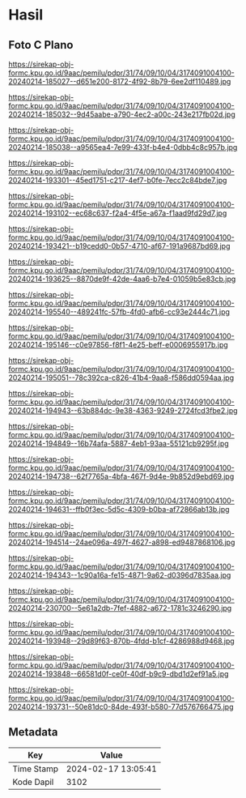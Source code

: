 # Hasil

## Foto C Plano

https://sirekap-obj-formc.kpu.go.id/9aac/pemilu/pdpr/31/74/09/10/04/3174091004100-20240214-185027--d651e200-8172-4f92-8b79-6ee2df110489.jpg

https://sirekap-obj-formc.kpu.go.id/9aac/pemilu/pdpr/31/74/09/10/04/3174091004100-20240214-185032--9d45aabe-a790-4ec2-a00c-243e217fb02d.jpg

https://sirekap-obj-formc.kpu.go.id/9aac/pemilu/pdpr/31/74/09/10/04/3174091004100-20240214-185038--a9565ea4-7e99-433f-b4e4-0dbb4c8c957b.jpg

https://sirekap-obj-formc.kpu.go.id/9aac/pemilu/pdpr/31/74/09/10/04/3174091004100-20240214-193301--45ed1751-c217-4ef7-b0fe-7ecc2c84bde7.jpg

https://sirekap-obj-formc.kpu.go.id/9aac/pemilu/pdpr/31/74/09/10/04/3174091004100-20240214-193102--ec68c637-f2a4-4f5e-a67a-f1aad9fd29d7.jpg

https://sirekap-obj-formc.kpu.go.id/9aac/pemilu/pdpr/31/74/09/10/04/3174091004100-20240214-193421--b19cedd0-0b57-4710-af67-191a9687bd69.jpg

https://sirekap-obj-formc.kpu.go.id/9aac/pemilu/pdpr/31/74/09/10/04/3174091004100-20240214-193625--8870de9f-42de-4aa6-b7e4-01059b5e83cb.jpg

https://sirekap-obj-formc.kpu.go.id/9aac/pemilu/pdpr/31/74/09/10/04/3174091004100-20240214-195540--489241fc-57fb-4fd0-afb6-cc93e2444c71.jpg

https://sirekap-obj-formc.kpu.go.id/9aac/pemilu/pdpr/31/74/09/10/04/3174091004100-20240214-195146--c0e97856-f8f1-4e25-beff-e0006955917b.jpg

https://sirekap-obj-formc.kpu.go.id/9aac/pemilu/pdpr/31/74/09/10/04/3174091004100-20240214-195051--78c392ca-c826-41b4-9aa8-f586dd0594aa.jpg

https://sirekap-obj-formc.kpu.go.id/9aac/pemilu/pdpr/31/74/09/10/04/3174091004100-20240214-194943--63b884dc-9e38-4363-9249-2724fcd3fbe2.jpg

https://sirekap-obj-formc.kpu.go.id/9aac/pemilu/pdpr/31/74/09/10/04/3174091004100-20240214-194849--16b74afa-5887-4eb1-93aa-55121cb9295f.jpg

https://sirekap-obj-formc.kpu.go.id/9aac/pemilu/pdpr/31/74/09/10/04/3174091004100-20240214-194738--62f7765a-4bfa-467f-9d4e-9b852d9ebd69.jpg

https://sirekap-obj-formc.kpu.go.id/9aac/pemilu/pdpr/31/74/09/10/04/3174091004100-20240214-194631--ffb0f3ec-5d5c-4309-b0ba-af72866ab13b.jpg

https://sirekap-obj-formc.kpu.go.id/9aac/pemilu/pdpr/31/74/09/10/04/3174091004100-20240214-194514--24ae096a-497f-4627-a898-ed9487868106.jpg

https://sirekap-obj-formc.kpu.go.id/9aac/pemilu/pdpr/31/74/09/10/04/3174091004100-20240214-194343--1c90a16a-fe15-4871-9a62-d0396d7835aa.jpg

https://sirekap-obj-formc.kpu.go.id/9aac/pemilu/pdpr/31/74/09/10/04/3174091004100-20240214-230700--5e61a2db-7fef-4882-a672-1781c3246290.jpg

https://sirekap-obj-formc.kpu.go.id/9aac/pemilu/pdpr/31/74/09/10/04/3174091004100-20240214-193948--29d89f63-870b-4fdd-b1cf-4286988d9468.jpg

https://sirekap-obj-formc.kpu.go.id/9aac/pemilu/pdpr/31/74/09/10/04/3174091004100-20240214-193848--66581d0f-ce0f-40df-b9c9-dbd1d2ef91a5.jpg

https://sirekap-obj-formc.kpu.go.id/9aac/pemilu/pdpr/31/74/09/10/04/3174091004100-20240214-193731--50e81dc0-84de-493f-b580-77d576766475.jpg


## Metadata

| Key        | Value               |
| ---------- | ------------------- |
| Time Stamp | 2024-02-17 13:05:41 |
| Kode Dapil | 3102                |



